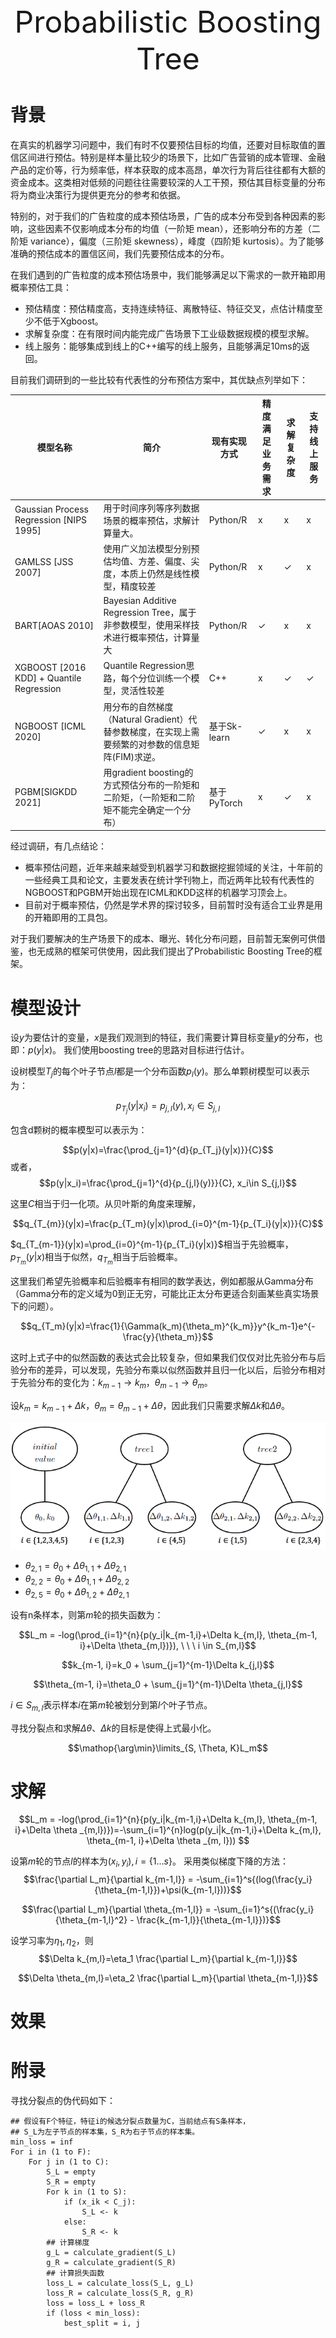 

<div align='center' ><font size='70'>Probabilistic Boosting Tree</font></div>

# 背景

在真实的机器学习问题中，我们有时不仅要预估目标的均值，还要对目标取值的置信区间进行预估。特别是样本量比较少的场景下，比如广告营销的成本管理、金融产品的定价等，行为频率低，样本获取的成本高昂，单次行为背后往往都有大额的资金成本。这类相对低频的问题往往需要较深的人工干预，预估其目标变量的分布将为商业决策行为提供更充分的参考和依据。

特别的，对于我们的广告粒度的成本预估场景，广告的成本分布受到各种因素的影响，这些因素不仅影响成本分布的均值（一阶矩 mean），还影响分布的方差（二阶矩 variance），偏度（三阶矩 skewness），峰度（四阶矩 kurtosis）。为了能够准确的预估成本的置信区间，我们先要预估成本的分布。

在我们遇到的广告粒度的成本预估场景中，我们能够满足以下需求的一款开箱即用概率预估工具：

- 预估精度：预估精度高，支持连续特征、离散特征、特征交叉，点估计精度至少不低于Xgboost。
- 求解复杂度：在有限时间内能完成广告场景下工业级数据规模的模型求解。
- 线上服务：能够集成到线上的C++编写的线上服务，且能够满足10ms的返回。

目前我们调研到的一些比较有代表性的分布预估方案中，其优缺点列举如下：

| 模型名称|简介|现有实现方式|精度满足业务需求|求解复杂度|支持线上服务|
|-|-|-|-|-|-|
|Gaussian Process Regression [NIPS 1995]|用于时间序列等序列数据场景的概率预估，求解计算量大。|Python/R|x|x|x|
|GAMLSS [JSS 2007]|使用广义加法模型分别预估均值、方差、偏度、尖度，本质上仍然是线性模型，精度较差|Python/R|x|$\checkmark$|x|
|BART[AOAS 2010]|Bayesian Additive Regression Tree，属于非参数模型，使用采样技术进行概率预估，计算量大|Python/R|$\checkmark$|x|x|
|XGBOOST [2016 KDD] + Quantile Regression|Quantile Regression思路，每个分位训练一个模型，灵活性较差|C++|x|$\checkmark$|$\checkmark$|
|NGBOOST [ICML 2020]|用分布的自然梯度（Natural Gradient）代替参数梯度，在实现上需要频繁的对参数的信息矩阵(FIM)求逆。|基于Sk-learn|$\checkmark$|x|x|
|PGBM[SIGKDD 2021]|用gradient boosting的方式预估分布的一阶矩和二阶矩，（一阶矩和二阶矩不能完全确定一个分布）|基于PyTorch|x|$\checkmark$|x|

经过调研，有几点结论：

- 概率预估问题，近年来越来越受到机器学习和数据挖掘领域的关注，十年前的一些经典工具和论文，主要发表在统计学刊物上，而近两年比较有代表性的NGBOOST和PGBM开始出现在ICML和KDD这样的机器学习顶会上。
- 目前对于概率预估，仍然是学术界的探讨较多，目前暂时没有适合工业界是用的开箱即用的工具包。

对于我们要解决的生产场景下的成本、曝光、转化分布问题，目前暂无案例可供借鉴，也无成熟的框架可供使用，因此我们提出了Probabilistic Boosting Tree的框架。

# 模型设计
设$y$为要估计的变量，$x$是我们观测到的特征，我们需要计算目标变量$y$的分布，也即：$p(y|x)$。
我们使用boosting tree的思路对目标进行估计。

设树模型$T_j$的每个叶子节点$l$都是一个分布函数$p_{l}(y)$。那么单颗树模型可以表示为：

$$p_{T_j}(y|x_i)=p_{j,l}(y),  x_i\in S_{j,l}$$

包含d颗树的概率模型可以表示为：

$$p(y|x)=\frac{\prod_{j=1}^{d}{p_{T_j}(y|x)}}{C}$$
或者，
$$p(y|x_i)=\frac{\prod_{j=1}^{d}{p_{j,l}(y)}}{C},  x_i\in S_{j,l}$$

这里$C$相当于归一化项。从贝叶斯的角度来理解，

$$q_{T_{m}}(y|x)=\frac{p_{T_m}(y|x)\prod_{i=0}^{m-1}{p_{T_i}(y|x)}}{C}$$

$q_{T_{m-1}}(y|x)=\prod_{i=0}^{m-1}{p_{T_i}(y|x)}$相当于先验概率，$p_{T_m}(y|x)$相当于似然，$q_{T_{m}}$相当于后验概率。

这里我们希望先验概率和后验概率有相同的数学表达，例如都服从Gamma分布（Gamma分布的定义域为0到正无穷，可能比正太分布更适合刻画某些真实场景下的问题）。

$$q_{T_m}(y|x)=\frac{1}{\Gamma(k_m){\theta_m}^{k_m}}y^{k_m-1}e^{-\frac{y}{\theta_m}}$$

这时上式子中的似然函数的表达式会比较复杂，但如果我们仅仅对比先验分布与后验分布的差异，可以发现，先验分布乘以似然函数并且归一化以后，后验分布相对于先验分布的变化为：$k_{m-1} \rightarrow k_{m}$，$\theta_{m-1} \rightarrow \theta_{m}$。

设$k_m=k_{m-1}+\Delta k$，$\theta_m=\theta_{m-1}+\Delta \theta$，因此我们只需要求解$\Delta k$和$\Delta \theta$。

![PBTree](./pbtree_intro_1.png)

- $\theta_{2,1} = \theta_0 + \Delta \theta_{1,1} + \Delta \theta_{2,1}$
- $\theta_{2,2} = \theta_0 + \Delta \theta_{1,1} + \Delta \theta_{2,2}$
- $\theta_{2,5} = \theta_0 + \Delta \theta_{1,2} + \Delta \theta_{2,1}$

设有n条样本，则第$m$轮的损失函数为：


$$L_m = -log(\prod_{i=1}^{n}{p(y_i|k_{m-1,i}+\Delta k_{m,l}, \theta_{m-1, i}+\Delta \theta_{m,l})}),  \ \ \ i \in S_{m,l}$$

$$k_{m-1, i}=k_0 + \sum_{j=1}^{m-1}\Delta k_{j,l}$$

$$\theta_{m-1, i}=\theta_0 + \sum_{j=1}^{m-1}\Delta \theta_{j,l}$$

$i \in S_{m,l}$表示样本$i$在第$m$轮被划分到第$l$个叶子节点。

寻找分裂点和求解$\Delta \theta$、$\Delta k$的目标是使得上式最小化。

$$\mathop{\arg\min}\limits_{S, \Theta, K}L_m$$

# 求解

$$L_m = -log(\prod_{i=1}^{n}{p(y_i|k_{m-1,i}+\Delta k_{m,l}, \theta_{m-1, i}+\Delta \theta _{m,l})})=-\sum_{i=1}^{n}log(p(y_i|k_{m-1,i}+\Delta k_{m,l}, \theta_{m-1, i}+\Delta \theta _{m, l}))
$$

设第$m$轮的节点$l$的样本为$(x_i, y_i), i = \{1...s\}$。 采用类似梯度下降的方法：
$$\frac{\partial L_m}{\partial k_{m-1,l}} = -\sum_{i=1}^s{(log(\frac{y_i}{\theta_{m-1,l}})+\psi(k_{m-1,l}))}$$

$$\frac{\partial L_m}{\partial \theta_{m-1,l}} = -\sum_{i=1}^s{(\frac{y_i}{\theta_{m-1,l}^2} - \frac{k_{m-1,l}}{\theta_{m-1,l}})}$$

设学习率为$\eta_1, \eta_2$，则
$$\Delta k_{m,l}=\eta_1 \frac{\partial L_m}{\partial k_{m-1,l}}$$


$$\Delta \theta_{m,l}=\eta_2 \frac{\partial L_m}{\partial \theta_{m-1,l}}$$

# 效果



# 附录
寻找分裂点的伪代码如下： 

```
## 假设有F个特征，特征i的候选分裂点数量为C，当前结点有S条样本，
## S_L为左子节点的样本集，S_R为右子节点的样本集。
min_loss = inf
For i in (1 to F):
    For j in (1 to C):
        S_L = empty
        S_R = empty
        For k in (1 to S):
            if (x_ik < C_j):
                S_L <- k
            else:
                S_R <- k
        ## 计算梯度
        g_L = calculate_gradient(S_L)
        g_R = calculate_gradient(S_R)
        ## 计算损失函数
        loss_L = calculate_loss(S_L, g_L)
        loss_R = calculate_loss(S_R, g_R)
        loss = loss_L + loss_R
        if (loss < min_loss):
            best_split = i, j
```